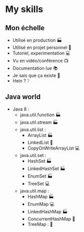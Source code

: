 My skills
=========

## Mon échelle

* Utilisé en production :factory:
* Utilisé en projet personnel :house_with_garden:
* Tutoriel, experimentation :computer:
* Vu en vidéo/conférence :tv:
* Documentation lue :books:
* Je sais que ça existe :eyes:
* Hein ? :grey_question:

## Java world

* Java 8 :
  * java.util.function :factory:
  * java.util.stream :factory:
  * java.util.list :
    * ArrayList :factory:
    * LinkedList :eyes:
    * CopyOnWriteArrayList :computer:
   * java.util.set :
     * HashSet :factory:
     * LinkedHashSet :factory:
     * EnumSet :factory:
     * TreeSet :computer:
   * java.util.map :
     * HashMap :factory:
     * EnumMap :computer:
     * LinkedHashMap :factory:
     * ConcurrentHashMap :eyes:
     * TreeMap : :eyes:
    
